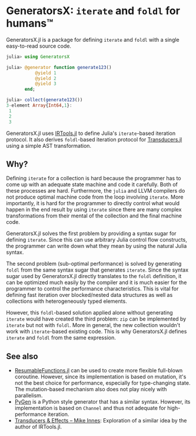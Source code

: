 # GeneratorsX: `iterate` and `foldl` for humans™

GeneratorsX.jl is a package for defining `iterate` and `foldl` with a
single easy-to-read source code.

```julia
julia> using GeneratorsX

julia> @generator function generate123()
           @yield 1
           @yield 2
           @yield 3
       end;

julia> collect(generate123())
3-element Array{Int64,1}:
 1
 2
 3
```

GeneratorsX.jl uses
[IRTools.jl](https://github.com/MikeInnes/IRTools.jl) to define
Julia's `iterate`-based iteration protocol.  It also derives
`foldl`-based iteration protocol for
[Transducers.jl](https://github.com/tkf/Transducers.jl) using a simple
AST transformation.

## Why?

Defining `iterate` for a collection is hard because the programmer has
to come up with an adequate state machine and code it carefully.  Both
of these processes are hard.  Furthermore, the `julia` and LLVM
compilers do not produce optimal machine code from the loop involving
`iterate`.  More importantly, it is hard for the programmer to
directly control what would happen in the end result by using
`iterate` since there are many complex transformations from their
mental of the collection and the final machine code.

GeneratorsX.jl solves the first problem by providing a syntax sugar
for defining `iterate`.  Since this can use arbitrary Julia control
flow constructs, the programmer can write down what they mean by using
the natural Julia syntax.

The second problem (sub-optimal performance) is solved by generating
`foldl` from the same syntax sugar that generates `iterate`.  Since
the syntax sugar used by GeneratorsX.jl directly translates to the
`foldl` definition, it can be optimized much easily by the compiler
and it is much easier for the programmer to control the performance
characteristics.  This is vital for defining fast iteration over
blocked/nested data structures as well as collections with
heterogeneously typed elements.

However, this `foldl`-based solution applied alone without generating
`iterate` would have created the third problem: `zip` can be
implemented by `iterate` but not with `foldl`.  More in general, the
new collection wouldn't work with `iterate`-based existing code.  This
is why GeneratorsX.jl defines `iterate` and `foldl` from the same
expression.

## See also

* [ResumableFunctions.jl](https://github.com/BenLauwens/ResumableFunctions.jl)
  can be used to create more flexible full-blown coroutine.  However,
  since its implementation is based on mutation, it's not the best
  choice for performance, especially for type-changing state.  The
  mutation-based mechanism also does not play nicely with parallelism.
* [PyGen](https://discourse.julialang.org/t/pygen-python-style-generators/3451)
  is a Python style generator that has a similar syntax.  However, its
  implementation is based on `Channel` and thus not adequate for
  high-performance iteration.
* [Transducers & Effects – Mike Innes](http://mikeinnes.github.io/2020/06/12/transducers.html):
  Exploration of a similar idea by the author of IRTools.jl.
